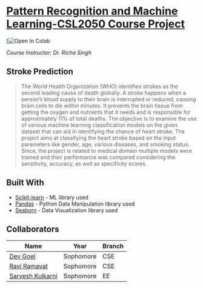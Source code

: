 # [Pattern Recognition and Machine Learning-CSL2050 Course Project](https://share.streamlit.io/dev-goel/stroke-prediction/main/main.py)
[![Open In Colab](https://github.com/Dev-Goel/Stroke-Prediction/blob/main/PRML%20Course%20Project%20Code.ipynb)

_Course Instructor: Dr. Richa Singh_

## Stroke Prediction

> The World Health Organization (WHO) identifies strokes as the second leading cause of death globally. A stroke happens when a person’s blood supply to their brain is interrupted or reduced, causing brain cells to die within minutes. It prevents the brain tissue from getting the oxygen and nutrients that it needs and is responsible for approximately 11% of total deaths. The objective is to examine the use of various machine learning classification models on the given dataset that can aid in identifying the chance of heart stroke. The project aims at classifying the heart stroke based on the input parameters like gender, age, various diseases, and smoking status. Since, the project is related to medical domain multiple models were trained and their performance was compared considering the sensitivity, accuracy, as well as specificity scores.

## Built With
* [Scikit-learn](https://scikit-learn.org/stable/) - ML library used
* [Pandas](https://pandas.pydata.org/) - Python Data Manipulation library used
* [Seaborn](https://seaborn.pydata.org/) - Data Visualization library used

## Collaborators
|Name|Year|Branch|
|--|--|--|
|[Dev Goel](https://github.com/Dev-Goel)|Sophomore|CSE|
|[Ravi Ramavat](https://github.com/RaviRamavat)|Sophomore|CSE|
|[Sarvesh Kulkarni](https://github.com/)|Sophomore|EE|

